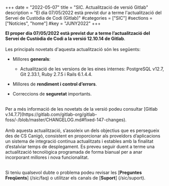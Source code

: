 +++
date        = "2022-05-07"
title       = "SIC. Actualització de versió Gitlab"
description = "El dia 07/05/2022 està previst dur a terme l'actualització del Servei de Custòdia de Codi (Gitlab)"
#categories  = ["SIC"]
#sections    = ["Notícies", "home"]
#key         = "JUNY2022"
+++

**El proper dia 07/05/2022 està previst dur a terme l’actualització del Servei de Custòdia de Codi a la versió 12.10.14 de Gitlab**.
<br>
<br>
Les principals novetats d'aquesta actualització són les següents:
<br>

* Millores **generals**:
    * Actualització de les versions de les eines internes: PostgreSQL v12.7, Git 2.33.1, Ruby 2.7.5 i Rails 6.1.4.4.

* Millores de **rendiment i control d’errors**.
* Correccions de **seguretat** importants.

<br>
Per a més informació de les novetats de la versió podeu consultar [Gitlab v.14.7.7](https://gitlab.com/gitlab-org/gitlab-foss/-/blob/master/CHANGELOG.md#fixed-147-changes).
<br>
<br>
Amb aquesta actualització, s’assoleix un dels objectius que es persegueix des de CS Canigó, consistent en proporcionar als
proveïdors d’aplicacions un sistema de integració continua actualitzats i estables amb la finalitat d’estalviar temps de desplegament.
Es preveu seguir duent a terme una actualització tecnològica programada de forma bianual per a anar incorporant
millores i nova funcionalitat.
<br>
<br>

Si teniu qualsevol dubte o problema podeu revisar les [**Preguntes Freqüents**] (/sic/faq) o utilitzar els canals de [**Suport**] (/sic/suport).